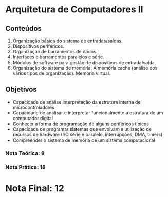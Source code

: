 # Arquitetura de Computadores II

## Conteúdos
1. Organização básica do sistema de entradas/saídas.
2. Dispositivos periféricos.
3. Organização de barramentos de dados.
4. Interfaces e barramentos paralelos e série.
5. Módulos de software para gestão de dispositivos de entrada/saída.
6. Organização do sistema de memória. A memória cache (análise dos vários tipos de organização). Memória virtual.

## Objetivos
* Capacidade de análise interpretação da estrutura interna de microcontroladores
* Capacidade de analisar e interpretar funcionalmente a estrutura de um computador digital
* Conhecer a forma de programação de alguns periféricos típicos
* Capacidade de programar sistemas que envolvam a utilização de recursos de hardware (I/O série e paralelo, interrupções, DMA, timers)
* Compreender o sistema de memória de um sistema computacional

### Nota Teórica: 8
### Nota Prática: 18
# Nota Final: 12
